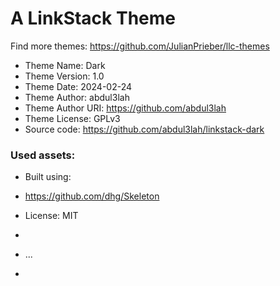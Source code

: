 # A LinkStack Theme
Find more themes: https://github.com/JulianPrieber/llc-themes
                                                                                                                                                                         
*	Theme Name: Dark
*	Theme Version: 1.0
*	Theme Date: 2024-02-24
*	Theme Author: abdul3lah
*	Theme Author URI: https://github.com/abdul3lah
*	Theme License: GPLv3
*	Source code: https://github.com/abdul3lah/linkstack-dark


### Used assets:
* Built using:
* https://github.com/dhg/Skeleton
* License: MIT

*
* ...
*

